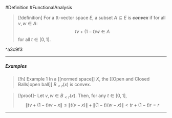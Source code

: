 #Definition #FunctionalAnalysis 

> [!definition]
> For a $\mathbb{R}$-vector space $E$, a subset $A\subseteq E$ is ***convex*** if for all $v,w\in A$: $$tv+(1-t)w\in A$$for all $t\in[0,1]$.

^a3c9f3

---
##### Examples
> [!h]  Example 1
> In a [[normed space]] $X$, the [[Open and Closed Balls|open ball]] $B_{<r}(x)$ is convex.

> [!proof]-
> Let $v,w\in B_{<r}(x)$. Then, for any $t\in [0,1]$, $$\left\| tv+(1-t)w-x \right\| \leq \left\| t(v-x) \right\| +\left\| (1-t)(w-x) \right\| < tr+(1-t)r=r$$
---

